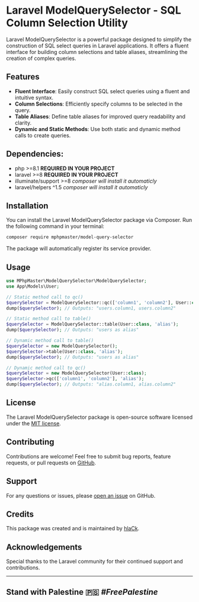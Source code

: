 # Laravel ModelQuerySelector - SQL Column Selection Utility

Laravel ModelQuerySelector is a powerful package designed to simplify the construction of SQL select queries in Laravel
applications. It offers a fluent interface for building column selections and table aliases, streamlining the creation
of complex queries.

## Features

- **Fluent Interface**: Easily construct SQL select queries using a fluent and intuitive syntax.
- **Column Selections**: Efficiently specify columns to be selected in the query.
- **Table Aliases**: Define table aliases for improved query readability and clarity.
- **Dynamic and Static Methods**: Use both static and dynamic method calls to create queries.

## Dependencies:

* php >=8.1 **REQUIRED IN YOUR PROJECT**
* laravel >=8 **REQUIRED IN YOUR PROJECT**
* illuminate/support >=8 _composer will install it automaticly_
* laravel/helpers ^1.5 _composer will install it automaticly_

## Installation

You can install the Laravel ModelQuerySelector package via Composer. Run the following command in your terminal:

```bash
composer require mphpmaster/model-query-selector
```

The package will automatically register its service provider.

## Usage

```php
use MPhpMaster\ModelQuerySelector\ModelQuerySelector;
use App\Models\User;

// Static method call to qc()
$querySelector = ModelQuerySelector::qc(['column1', 'column2'], User::class);
dump($querySelector); // Outputs: "users.column1, users.column2"

// Static method call to table()
$querySelector = ModelQuerySelector::table(User::class, 'alias');
dump($querySelector); // Outputs: "users as alias"

// Dynamic method call to table()
$querySelector = new ModelQuerySelector();
$querySelector->table(User::class, 'alias');
dump($querySelector); // Outputs: "users as alias"

// Dynamic method call to qc()
$querySelector = new ModelQuerySelector(User::class);
$querySelector->qc(['column1', 'column2'], 'alias');
dump($querySelector); // Outputs: "alias.column1, alias.column2"
```

## License

The Laravel ModelQuerySelector package is open-source software licensed under
the [MIT license](https://opensource.org/licenses/MIT).

## Contributing

Contributions are welcome! Feel free to submit bug reports, feature requests, or pull requests
on [GitHub](https://github.com/mPhpMaster/model-query-selector).

## Support

For any questions or issues, please [open an issue](https://github.com/mPhpMaster/model-query-selector/issues) on
GitHub.

## Credits

This package was created and is maintained by [hlaCk](https://github.com/mPhpMaster).

## Acknowledgements

Special thanks to the Laravel community for their continued support and contributions.

***

## Stand with Palestine 🇵🇸 <i>#FreePalestine</i>

